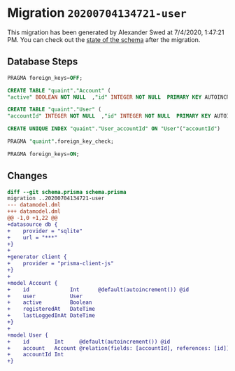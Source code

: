 # Migration `20200704134721-user`

This migration has been generated by Alexander Swed at 7/4/2020, 1:47:21 PM.
You can check out the [state of the schema](./schema.prisma) after the migration.

## Database Steps

```sql
PRAGMA foreign_keys=OFF;

CREATE TABLE "quaint"."Account" (
"active" BOOLEAN NOT NULL  ,"id" INTEGER NOT NULL  PRIMARY KEY AUTOINCREMENT,"lastLoggedInAt" DATE NOT NULL  ,"registeredAt" DATE NOT NULL  )

CREATE TABLE "quaint"."User" (
"accountId" INTEGER NOT NULL  ,"id" INTEGER NOT NULL  PRIMARY KEY AUTOINCREMENT,FOREIGN KEY ("accountId") REFERENCES "Account"("id") ON DELETE CASCADE ON UPDATE CASCADE)

CREATE UNIQUE INDEX "quaint"."User_accountId" ON "User"("accountId")

PRAGMA "quaint".foreign_key_check;

PRAGMA foreign_keys=ON;
```

## Changes

```diff
diff --git schema.prisma schema.prisma
migration ..20200704134721-user
--- datamodel.dml
+++ datamodel.dml
@@ -1,0 +1,22 @@
+datasource db {
+    provider = "sqlite"
+    url = "***"
+}
+
+generator client {
+    provider = "prisma-client-js"
+}
+
+model Account {
+    id             Int      @default(autoincrement()) @id
+    user           User
+    active         Boolean
+    registeredAt   DateTime
+    lastLoggedInAt DateTime
+}
+
+model User {
+    id        Int     @default(autoincrement()) @id
+    account   Account @relation(fields: [accountId], references: [id])
+    accountId Int
+}
```


